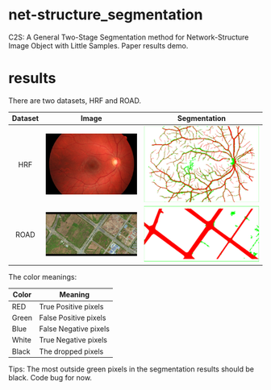 # net-structure_segmentation
C2S: A General Two-Stage Segmentation method for Network-Structure Image 
Object with Little Samples. Paper results demo.

# results
There are two datasets, HRF and ROAD.

|Dataset|Image|Segmentation|
|:---:|:----:|:-----:|
|HRF|![13_h.jpg](imgs/HRF_image.jpg)|![13_h_segmentation.png](imgs/HRF_segmentation.png)
|ROAD|![25.jpg](imgs/ROAD_image.jpg)|![25_segmentation.png](imgs/ROAD_segmentation.png)

The color meanings:

|Color|Meaning|
|----|-----|
|RED|True Positive pixels|
|Green|False Positive pixels|
|Blue|False Negative pixels|
|White|True Negative pixels|
|Black|The dropped pixels|

Tips: The most outside green pixels in the segmentation results should be black. Code bug for now.
